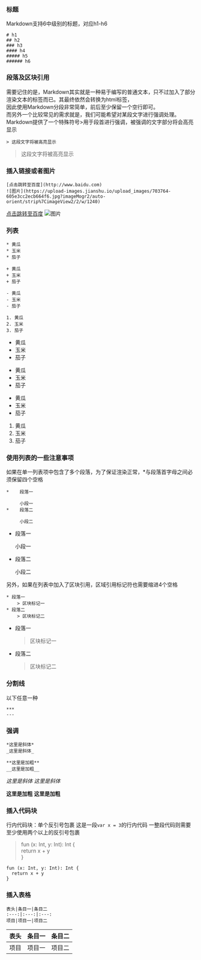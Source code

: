 ### 标题
Markdown支持6中级别的标题，对应h1-h6
```
# h1
## h2
### h3
#### h4
##### h5
###### h6
```
### 段落及区块引用
需要记住的是，Markdown其实就是一种易于编写的普通文本，只不过加入了部分渲染文本的标签而已。其最终依然会转换为html标签，<br>
因此使用Markdown分段非常简单，前后至少保留一个空行即可。<br>
而另外一个比较常见的需求就是，我们可能希望对某段文字进行强调处理。<br>
Markdown提供了一个特殊符号>用于段首进行强调，被强调的文字部分将会高亮显示<br>
```
> 这段文字将被高亮显示
```
> 这段文字将被高亮显示

### 插入链接或者图片
```
[点击跳转至百度](http://www.baidu.com)
![图片](https://upload-images.jianshu.io/upload_images/703764-605e3cc2ecb664f6.jpg?imageMogr2/auto-orient/strip%7CimageView2/2/w/1240)
```
[点击跳转至百度](http://www.baidu.com)
![图片](https://upload-images.jianshu.io/upload_images/703764-605e3cc2ecb664f6.jpg?imageMogr2/auto-orient/strip%7CimageView2/2/w/1240)

### 列表
```
* 黄瓜
* 玉米
* 茄子

+ 黄瓜
+ 玉米
+ 茄子

- 黄瓜
- 玉米
- 茄子

1. 黄瓜
2. 玉米
3. 茄子
```
* 黄瓜
* 玉米
* 茄子

+ 黄瓜
+ 玉米
+ 茄子

- 黄瓜
- 玉米
- 茄子

1. 黄瓜
2. 玉米
3. 茄子

### 使用列表的一些注意事项
如果在单一列表项中包含了多个段落，为了保证渲染正常，*与段落首字母之间必须保留四个空格
```
*    段落一

     小段一
*    段落二

     小段二
```
*    段落一

     小段一
*    段落二

     小段二

另外，如果在列表中加入了区块引用，区域引用标记符也需要缩进4个空格
```
* 段落一
    > 区块标记一
* 段落二
    > 区块标记二
```
* 段落一
    > 区块标记一
* 段落二
    > 区块标记二
    
### 分割线
以下任意一种
```
***
---
```

### 强调
```
*这里是斜体*
_这里是斜体_

**这里是加粗**
__这里是加粗__
```
*这里是斜体*
_这里是斜体_

**这里是加粗**
__这里是加粗__

### 插入代码块
行内代码块：单个反引号包裹
这是一段`var x = 3`的行内代码
一整段代码则需要至少使用两个以上的反引号包裹
> fun (x: Int, y: Int): Int {<br>
>  return x + y <br>
> } <br>
```
fun (x: Int, y: Int): Int {
  return x + y
}
```
### 插入表格
```
表头|条目一|条目二
:---:|:---:|:---:
项目|项目一|项目二
```
表头|条目一|条目二
:---:|:---:|:---:
项目|项目一|项目二

